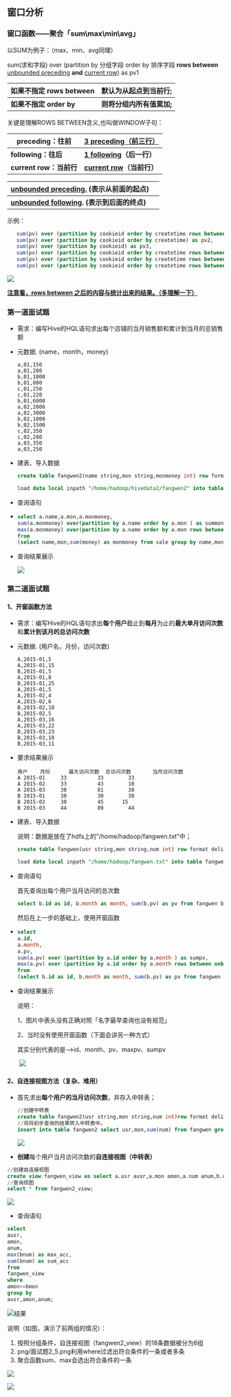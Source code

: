 ## 窗口分析

### 窗口函数——聚合「sum\max\min\avg」

以SUM为例子：（max、min、avg同理）

 sum(求和字段) over (partition by 分组字段 order by 排序字段 **rows between** <u>unbounded preceding</u> **and** <u>current row</u>) as pv1

| **如果不指定** **rows** **between** | **默认为从起点到当前行;** |
| ----------------------------------- | ------------------------- |
| **如果不指定** **order**  **by**    | **则将分组内所有值累加;** |

关键是理解ROWS BETWEEN含义,也叫做WINDOW子句：

| **preceding：往前**     | <u>3 preceding（前三行）</u>     |
| ----------------------- | -------------------------------- |
| **following：往后**     | **<u>1 following</u>（后一行）** |
| **current row：当前行** | **<u>current row</u>（当前行）** |

| **<u>unbounded preceding.</u>           (表示从前面的起点)** |      |
| ------------------------------------------------------------ | ---- |
| **<u>unbounded following</u>.           (表示到后面的终点)** |      |

示例：

```sql
   sum(pv) over (partition by cookieid order by createtime rows between unbounded preceding and current row) as pv1, 
   sum(pv) over (partition by cookieid order by createtime) as pv2, 
   sum(pv) over (partition by cookieid) as pv3, 
   sum(pv) over (partition by cookieid order by createtime rows between 3 preceding and current row) as pv4, 
   sum(pv) over (partition by cookieid order by createtime rows between 3 preceding and 1 following) as pv5, 
   sum(pv) over (partition by cookieid order by createtime rows between current row and unbounded following) as pv6

```

![](../png/sum.png)

<u>**注意看，rows between 之后的内容与统计出来的结果。（多理解一下）**</u>

### 第一道面试题

- 需求：编写Hive的HQL语句求出每个店铺的当月销售额和累计到当月的总销售额

- 元数据. (name，month，money)

  ```
  a,01,150
  a,01,200
  b,01,1000
  b,01,800
  c,01,250
  c,01,220
  b,01,6000
  a,02,2000
  a,02,3000
  b,02,1000
  b,02,1500
  c,02,350
  c,02,280
  a,03,350
  a,03,250
  ```

- 建表、导入数据

  ```sql
  create table fangwen2(name string,mon string,monmoney int) row format delimited fields terminated by ",";
  
  load data local inpath "/home/hadoop/hivedata2/fangwen2" into table fangwen2;
  ```

- 查询语句

- ```sql
  select a.name,a.mon,a.monmoney,
  sum(a.monmoney) over(partition by a.name order by a.mon ) as summoney,
  max(a.monmoney) over(partition by a.name order by a.mon rows between unbounded preceding and current row) as maxmoney
  from
  (select name,mon,sum(money) as monmoney from sale group by name,mon) a;
  
  ```

- 查询结果展示

  ![](../png/sum1.png)

### 第二道面试题

#### 1、开窗函数方法

- 需求：编写Hive的HQL语句求出**每个用户**截止到**每月**为止的**最大单月访问次数**和**累计到该月的总访问次数**

- 元数据. (用户名，月份，访问次数)

  ```
  A,2015-01,5
  A,2015-01,15
  B,2015-01,5
  A,2015-01,8
  B,2015-01,25
  A,2015-01,5
  A,2015-02,4
  A,2015-02,6
  B,2015-02,10
  B,2015-02,5
  A,2015-03,16
  A,2015-03,22
  B,2015-03,23
  B,2015-03,10
  B,2015-03,11
  ```

- 要求结果展示

  ```
  用户	月份		最大访问次数	总访问次数		当月访问次数
  A	2015-01		33			33		  33
  A	2015-02		33			43		  10
  A	2015-03		38			81		  38
  B	2015-01		30			30		  30
  B	2015-02		30			45      15
  B	2015-03		44			89		  44
  ```

  

- 建表、导入数据

  说明：数据是放在了hdfs上的"/home/hadoop/fangwen.txt"中；

  ```sql
  create table fangwen(usr string,mon string,num int) row format delimited fields terminated by ",";
  
  load data local inpath "/home/hadoop/fangwen.txt" into table fangwen;
  ```

- 查询语句

  首先查询出每个用户当月访问的总次数

  ```sql
  select b.id as id, b.month as month, sum(b.pv) as pv from fangwen b group by b.id, b.month
  ```

  然后在上一步的基础上，使用开窗函数

- ```sql
  select 
  a.id, 
  a.month, 
  a.pv, 
  sum(a.pv) over (partition by a.id order by a.month ) as sumpv, 
  max(a.pv) over (partition by a.id order by a.month rows between unbounded preceding and current row) as maxpv 
  from 
  (select b.id as id, b.month as month, sum(b.pv) as pv from fangwen b group by b.id, b.month) a; 
  ```

- 查询结果展示

  说明：

  1、图片中表头没有正确对照「名字最早查询也没有规范」

  2、当时没有使用开窗函数（下面会讲另一种方式）

  其实分别代表的是-->id、month、pv、maxpv、sumpv

  ​	![](../png/面试题2_1.png)

#### 2、自连接视图方法（复杂、难用）

- ​	首先求出**每个用户的当月访问次数**，并存入中转表；

  ```sql
  //创建中转表
  create table fangwen2(usr string,mon string,num int)row format delimited fields terminated by ",";
  //将将初步查询的结果转入中转表中。
  insert into table fangwen2 select usr,mon,sum(num) from fangwen group by usr,mon
  ```

  ![](../png/面试题2_2.png)

- **创建**每个用户当月访问次数的**自连接视图（中转表）**

```sql
//创建自连接视图
create view fangwen_view as select a.usr ausr,a.mon amon,a.num anum,b.usr busr,b.mon bmon,b.num bnum from fangwen2 a inner join fangwen2 b on a.usr=b.usr;
//查询视图
select * from fangwen2_view;
```

![](../png/面试题2_3.png)

- 查询语句

```sql
select 
ausr,
amon,
anum,
max(bnum) as max_acc,
sum(bnum) as sum_acc 
from 
fangwen_view 
where 
amon>=bmon 
group by 
ausr,amon,anum;
```

![结果](../png/面试题2_1.png)

说明（如图，演示了前两组的情况）：

1. 按照分组条件，自连接视图（fangwen2_view）的18条数据被分为6组
2. png/面试题2_5.png利用where过滤出符合条件的一条或者多条
3. 聚合函数sum、max会选出符合条件的一条

![](../png/面试题2_4.png)

![](../png/面试题2_5.png)